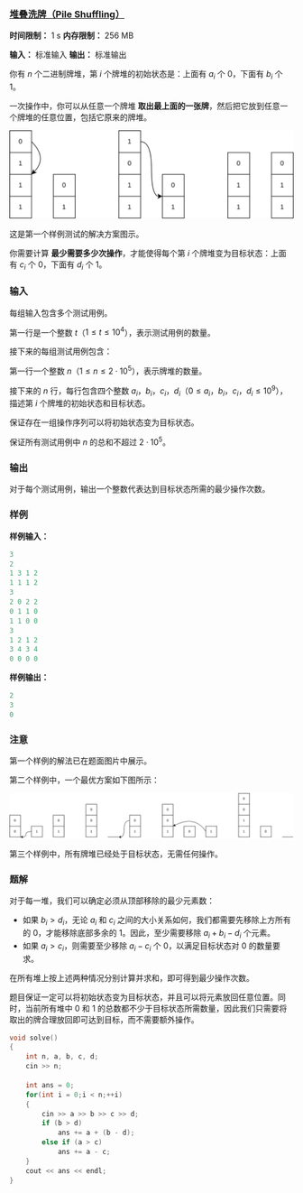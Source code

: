 ### [堆叠洗牌（Pile Shuffling）](https://codeforces.com/contest/2122/problem/B)

**时间限制：** 1 s
**内存限制：** 256 MB

**输入：** 标准输入
**输出：** 标准输出



你有 $n$ 个二进制牌堆，第 $i$ 个牌堆的初始状态是：上面有 $a_i$ 个 $0$，下面有 $b_i$ 个 $1$。

一次操作中，你可以从任意一个牌堆 **取出最上面的一张牌**，然后把它放到任意一个牌堆的任意位置，包括它原来的牌堆。

![](assets/2025-07-22-01.png)

这是第一个样例测试的解决方案图示。

你需要计算 **最少需要多少次操作**，才能使得每个第 $i$ 个牌堆变为目标状态：上面有 $c_i$ 个 $0$，下面有 $d_i$ 个 $1$。







### 输入

每组输入包含多个测试用例。 

第一行是一个整数 $t$（$1 \le t \le 10^4$），表示测试用例的数量。  

接下来的每组测试用例包含：

第一行一个整数 $n$（$1 \leq n \leq 2 \cdot 10^5$），表示牌堆的数量。  

接下来的 $n$ 行，每行包含四个整数 $a_i$，$b_i$，$c_i$，$d_i$（$0 \leq a_i$，$b_i$，$c_i$，$d_i \leq 10^9$），描述第 $i$ 个牌堆的初始状态和目标状态。

保证存在一组操作序列可以将初始状态变为目标状态。

保证所有测试用例中 $n$ 的总和不超过 $2 \cdot 10^5$。





### 输出

对于每个测试用例，输出一个整数代表达到目标状态所需的最少操作次数。

 



### 样例

**样例输入：**

```cpp
3
2
1 3 1 2
1 1 1 2
3
2 0 2 2
0 1 1 0
1 1 0 0
3
1 2 1 2
3 4 3 4
0 0 0 0
```



**样例输出：**

```cpp
2
3
0
```





### 注意

第一个样例的解法已在题面图片中展示。

第二个样例中，一个最优方案如下图所示：

![](assets/2025-07-22-02.png)

第三个样例中，所有牌堆已经处于目标状态，无需任何操作。





### 题解

对于每一堆，我们可以确定必须从顶部移除的最少元素数：

- 如果 $b_i > d_i$，无论 $a_i$ 和 $c_i$ 之间的大小关系如何，我们都需要先移除上方所有的 $0$，才能移除底部多余的 $1$。因此，至少需要移除 $a_i + b_i - d_i$ 个元素。
- 如果 $a_i > c_i$，则需要至少移除 $a_i - c_i$ 个 $0$，以满足目标状态对 $0$ 的数量要求。

在所有堆上按上述两种情况分别计算并求和，即可得到最少操作次数。

题目保证一定可以将初始状态变为目标状态，并且可以将元素放回任意位置。同时，当前所有堆中 $0$ 和 $1$ 的总数都不少于目标状态所需数量，因此我们只需要将取出的牌合理放回即可达到目标，而不需要额外操作。



```cpp
void solve()
{
	int n, a, b, c, d;
	cin >> n;

	int ans = 0;
	for(int i = 0;i < n;++i)
	{
		cin >> a >> b >> c >> d;
		if (b > d)
			ans += a + (b - d);
		else if (a > c)
			ans += a - c;
	}
	cout << ans << endl;
}
```